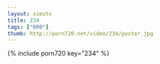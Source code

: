 ```yaml
--- 
layout: sieutv
title: 234
tags: ["000"]
thumb: http://porn720.net/video/234/poster.jpg
---
```

{% include porn720 key="234" %} 

